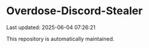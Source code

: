 # Overdose-Discord-Stealer

Last updated: 2025-06-04 07:26:21

This repository is automatically maintained.
